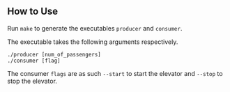 ## How to Use

Run ```make``` to generate the executables ```producer``` and ```consumer```.

The executable takes the following arguments respectively.
```
./producer [num_of_passengers]
./consumer [flag]
```
The consumer ```flags``` are as such ```--start``` to start the elevator and
```--stop``` to stop the elevator.